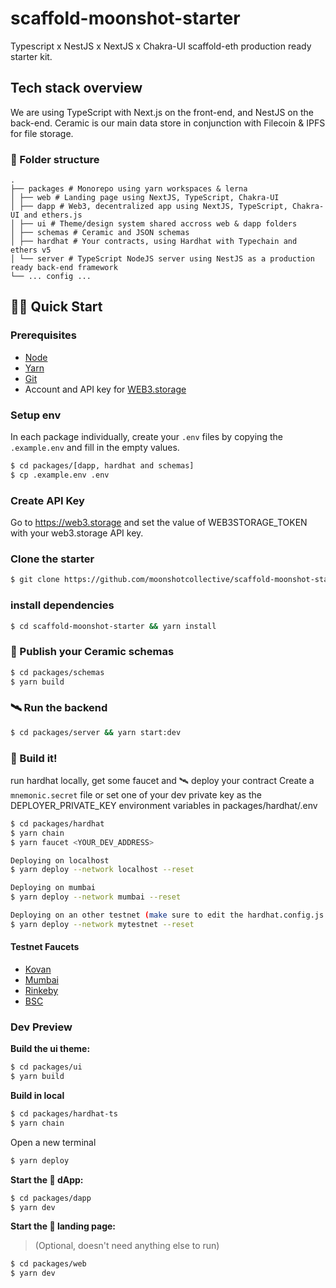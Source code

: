 # scaffold-moonshot-starter

Typescript x NestJS x NextJS x Chakra-UI scaffold-eth production ready starter kit.

## Tech stack overview

We are using TypeScript with Next.js on the front-end, and NestJS on the back-end.
Ceramic is our main data store in conjunction with Filecoin & IPFS for file storage.

### 📁 Folder structure

```
.
├── packages # Monorepo using yarn workspaces & lerna
│ ├── web # Landing page using NextJS, TypeScript, Chakra-UI
│ ├── dapp # Web3, decentralized app using NextJS, TypeScript, Chakra-UI and ethers.js
│ ├── ui # Theme/design system shared accross web & dapp folders
│ ├── schemas # Ceramic and JSON schemas
│ ├── hardhat # Your contracts, using Hardhat with Typechain and ethers v5
│ └── server # TypeScript NodeJS server using NestJS as a production ready back-end framework
└── ... config ...
```

## 🏄‍♂️ Quick Start

### Prerequisites

- [Node](https://nodejs.org/en/download/)
- [Yarn](https://classic.yarnpkg.com/en/docs/install/)
- [Git](https://git-scm.com/downloads)
- Account and API key for [WEB3.storage](https://web3.storage/)

### Setup env

In each package individually, create your `.env` files by copying the `.example.env` and fill in the empty values.

```sh
$ cd packages/[dapp, hardhat and schemas]
$ cp .example.env .env
```

### Create API Key

Go to https://web3.storage and set the value of WEB3STORAGE_TOKEN with your web3.storage API key.

### Clone the starter

```sh
$ git clone https://github.com/moonshotcollective/scaffold-moonshot-starter.git
```

### install dependencies

```sh
$ cd scaffold-moonshot-starter && yarn install
```

### 🏺‍ Publish your Ceramic schemas

```sh
$ cd packages/schemas
$ yarn build
```

### 🛰 Run the backend

```sh
$ cd packages/server && yarn start:dev
```

### 👷‍ Build it!

run hardhat locally, get some faucet and 🛰 deploy your contract
Create a `mnemonic.secret` file or set one of your dev private key as the DEPLOYER_PRIVATE_KEY environment variables in packages/hardhat/.env

```sh
$ cd packages/hardhat
$ yarn chain
$ yarn faucet <YOUR_DEV_ADDRESS>

Deploying on localhost
$ yarn deploy --network localhost --reset

Deploying on mumbai
$ yarn deploy --network mumbai --reset

Deploying on an other testnet (make sure to edit the hardhat.config.js first)
$ yarn deploy --network mytestnet --reset
```

#### Testnet Faucets

- [Kovan](https://faucets.chain.link/kovan)
- [Mumbai](https://faucet.polygon.technology/)
- [Rinkeby](https://faucet.rinkeby.io/)
- [BSC](https://testnet.binance.org/faucet-smart)

### Dev Preview

**Build the ui theme:**

```bash
$ cd packages/ui
$ yarn build
```

**Build in local**

```bash
$ cd packages/hardhat-ts
$ yarn chain
```

Open a new terminal

```bash
$ yarn deploy
```

**Start the 📱 dApp:**

```bash
$ cd packages/dapp
$ yarn dev
```

**Start the 📱 landing page:**

> (Optional, doesn't need anything else to run)

```sh
$ cd packages/web
$ yarn dev
```
